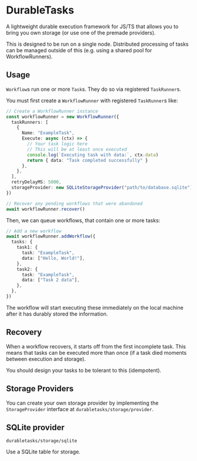 # DurableTasks

A lightweight durable execution framework for JS/TS that allows you to bring you own storage (or use one of the premade providers).

This is designed to be run on a single node. Distributed processing of tasks can be managed outside of this (e.g. using a shared pool for WorkflowRunners).

## Usage

`Workflow`s run one or more `Task`s. They do so via registered `TaskRunner`s.

You must first create a `WorkflowRunner` with registered `TaskRunner`s like:

```ts
// Create a WorkflowRunner instance
const workflowRunner = new WorkflowRunner({
  taskRunners: [
    {
      Name: "ExampleTask",
      Execute: async (ctx) => {
        // Your task logic here
        // This will be at least once executed
        console.log(`Executing task with data:`, ctx.data)
        return { data: "Task completed successfully" }
      },
    },
  ],
  retryDelayMS: 5000,
  storageProvider: new SQLiteStorageProvider("path/to/database.sqlite"),
})

// Recover any pending workflows that were abandoned
await workflowRunner.recover()
```

Then, we can queue workflows, that contain one or more tasks:

```ts
// Add a new workflow
await workflowRunner.addWorkflow({
  tasks: {
    task1: {
      task: "ExampleTask",
      data: ["Hello, World!"],
    },
    task2: {
      task: "ExampleTask",
      data: ["Task 2 data"],
    },
  },
})
```

The workflow will start executing these immediately on the local machine after it has durably stored the information.

## Recovery

When a workflow recovers, it starts off from the first incomplete task. This means that tasks can be executed more than once (if a task died moments between execution and storage).

You should design your tasks to be tolerant to this (idempotent).

## Storage Providers

You can create your own storage provider by implementing the `StorageProvider` interface at `durabletasks/storage/provider`.

## SQLite provider

`durabletasks/storage/sqlite`

Use a SQLite table for storage.
